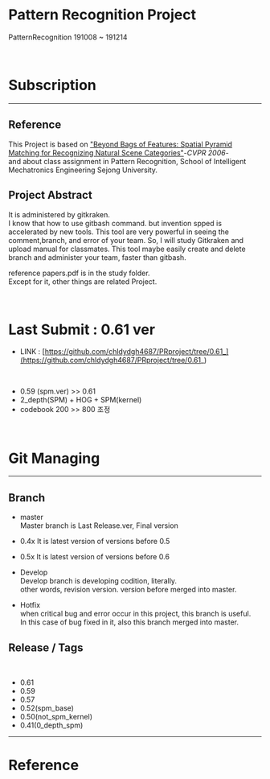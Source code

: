 

# Pattern Recognition Project
PatternRecognition 191008 ~ 191214

</br>

# Subscription  
---

## Reference  
This Project is based on ["Beyond Bags of Features: Spatial Pyramid Matching for Recognizing Natural Scene Categories"](http://vision.stanford.edu/teaching/cs231b_spring1213/papers/CVPR06_LazebnikSchmidPonce.pdf)-_CVPR 2006_-	
and about class assignment in Pattern Recognition, School of Intelligent Mechatronics Engineering Sejong University.  	

## Project Abstract	
It is administered by gitkraken.  	
I know that how to use gitbash command. but invention spped is accelerated by new tools. This tool are very powerful in seeing the comment,branch, and error of your team. So, I will study Gitkraken and upload manual for classmates. This tool maybe easily create and delete branch and administer your team, faster than gitbash.	

reference papers.pdf is in the study folder.  	
Except for it, other things are related Project.  	

</br>

# Last Submit : 0.61 ver

- LINK : [https://github.com/chldydgh4687/PRproject/tree/0.61_](https://github.com/chldydgh4687/PRproject/tree/0.61_)
</br>

- 0.59 (spm.ver) >> 0.61
- 2_depth(SPM) + HOG + SPM(kernel)
- codebook 200 >> 800 조정

</br>

# Git Managing
---
## Branch  
- master  
Master branch is Last Release.ver, Final version  

- 0.4x
It is latest version of versions before 0.5

- 0.5x
It is latest version of versions before 0.6

- Develop   	
Develop branch is developing codition, literally. 	
other words, revision version. version before merged into master.  	
  
- Hotfix    	
when critical bug and error occur in this project, this branch is useful.	
In this case of bug fixed in it, also this branch merged into master.

## Release / Tags
</br>

- 0.61
- 0.59
- 0.57
- 0.52(spm_base)
- 0.50(not_spm_kernel)
- 0.41(0_depth_spm)

---  

# Reference
